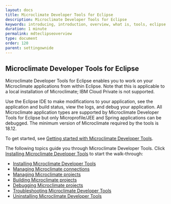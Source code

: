 ```yaml
---
layout: docs
title: Microclimate Developer Tools for Eclipse
description: Microclimate Developer Tools for Eclipse
keywords: introducing, introduction, overview, what is, tools, eclipse
duration: 1 minute
permalink: mdteclipseoverview
type: document
order: 120
parent: settingownide
---
```


## Microclimate Developer Tools for Eclipse

Microclimate Developer Tools for Eclipse enables you to work on your Microclimate applications from within Eclipse. Note that this is applicable to a local installation of Microclimate; IBM Cloud Private is not supported.  

Use the Eclipse IDE to make modifications to your application, see the application and build status, view the logs, and debug your application.  All Microclimate application types are supported by Microclimate Developer Tools for Eclipse but only Microprofile/JEE and Spring applications can be debugged. The minimum version of Microclimate required by the tools is 18.12.

To get started, see [Getting started with Microclimate Developer Tools](mdteclipsegettingstarted).

The following topics guide you through Microclimate Developer Tools. Click [Installing Microclimate Developer Tools](mdteclipseinstall) to start the walk-through:
* [Installing Microclimate Developer Tools](mdteclipseinstall)
* [Managing Microclimate connections](mdteclipsemanagingconnections)
* [Managing Microclimate projects](mdteclipsemanagingprojects)
* [Building Microclimate projects](mdteclipsebuildproject)
* [Debugging Microclimate projects](mdteclipsedebugproject)
* [Troubleshooting Microclimate Developer Tools](mdteclipsetroubleshooting)
* [Uninstalling Microclimate Developer Tools](mdteclipseuninstall)
